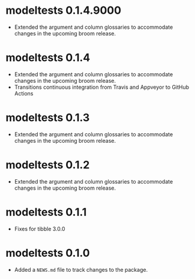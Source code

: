 # modeltests 0.1.4.9000

* Extended the argument and column glossaries to accommodate changes in
the upcoming broom release.

# modeltests 0.1.4

* Extended the argument and column glossaries to accommodate changes in
the upcoming broom release.
* Transitions continuous integration from Travis and Appveyor to GitHub Actions

# modeltests 0.1.3

* Extended the argument and column glossaries to accommodate changes in
the upcoming broom release.

# modeltests 0.1.2

* Extended the argument and column glossaries to accommodate changes in
the upcoming broom release.

# modeltests 0.1.1

* Fixes for tibble 3.0.0

# modeltests 0.1.0

* Added a `NEWS.md` file to track changes to the package.
